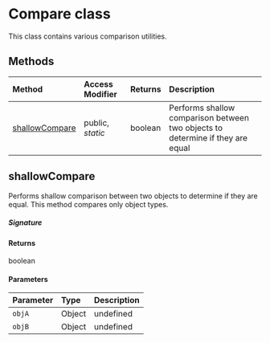 # Compare class





 
This class contains various comparison utilities. 







## Methods

| Method	   | Access Modifier | Returns	| Description|
|:-------------|:----|:-------|:-----------|
|[shallowCompare](#shallowcompare~bspw9)     | public, _static_ | boolean | Performs shallow comparison between two objects to determine if they are equal |




## shallowCompare

Performs shallow comparison between two objects to determine if they are equal. This method compares 
only object types. 


##### Signature

#### Returns
boolean

#### Parameters


| Parameter	   | Type    | Description |
|:-------------|:---------------|:------------|
| `objA`    | Object | undefined |
| `objB`    | Object | undefined |


